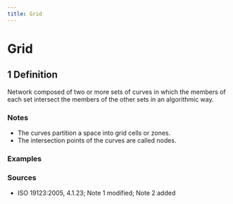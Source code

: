 ```yaml
---
title: Grid
---
```


# Grid

## 1 Definition

Network composed of two or more sets of curves in which the members of each set intersect the members of the other sets in an algorithmic way.

### Notes 
- The curves partition a space into grid cells or zones.
- The intersection points of the curves are called nodes.

### Examples 

### Sources
- ISO 19123:2005, 4.1.23; Note 1 modified; Note 2 added
